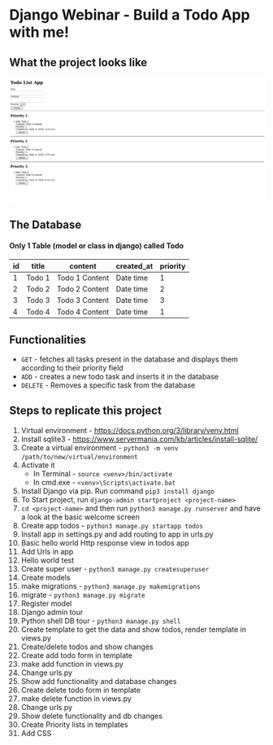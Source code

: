 # Django Webinar - Build a Todo App with me!

## What the project looks like

![Image of the project as it stands](./TodoListApp.png)

## The Database

#### Only 1 Table (model or class in django) called Todo

| id | title | content | created_at | priority |
|---|---|---|---|---|
| 1 | Todo 1 | Todo 1 Content | Date time | 1 |
| 2 | Todo 2 | Todo 2 Content | Date time | 2 |
| 3 | Todo 3 | Todo 3 Content | Date time | 3 |
| 4 | Todo 4 | Todo 4 Content | Date time | 1 |

## Functionalities

* `GET` - fetches all tasks present in the database and displays them according to their priority field
* `ADD` - creates a new todo task and inserts it in the database
* `DELETE` - Removes a specific task from the database

## Steps to replicate this project
1. Virtual environment - https://docs.python.org/3/library/venv.html
2. Install sqlite3 - https://www.servermania.com/kb/articles/install-sqlite/
3. Create a virtual environment -  `python3 -m venv /path/to/new/virtual/environment`
4. Activate it
    * In Terminal - `source <venv>/bin/activate`
    * In cmd.exe - `<venv>\Scripts\activate.bat`
5. Install Django via pip. Run command `pip3 install django`
6. To Start project, run `django-admin startproject <project-name>`
7. `cd <project-name>` and then run `python3 manage.py runserver` and have a look at the basic welcome screen
8. Create app todos - `python3 manage.py startapp todos`
9. Install app in settings.py and add routing to app in urls.py
10. Basic hello world Http response view in todos app
11. Add Urls in app
12. Hello world test
13. Create super user - `python3 manage.py createsuperuser`
14. Create models
15. make migrations - `python3 manage.py makemigrations`
16. migrate - `python3 manage.py migrate`
17. Register model
18. Django admin tour
19. Python shell DB tour - `python3 manage.py shell`
20. Create template to get the data and show todos, render template in views.py
21. Create/delete todos and show changes
22. Create add todo form in template
23. make add function in views.py
24. Change urls.py
25. Show add functionality and database changes
26. Create delete todo form in template
27. make delete function in views.py
28. Change urls.py
29. Show delete functionality and db changes
30. Create Priority lists in templates
31. Add CSS
